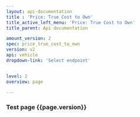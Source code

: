 ```yaml
---
layout: api-documentation
title : 'Price: True Cost to Own'
title_active_left_menu: 'Price: True Cost to Own'
title_parent: Api documentation

amount_version: 2
spec: price_true_cost_to_own
version: v2
api: vehicle
dropdown-link: 'Select endpoint'


level: 2
overview: page

---
```



### Test page {{page.version}}


